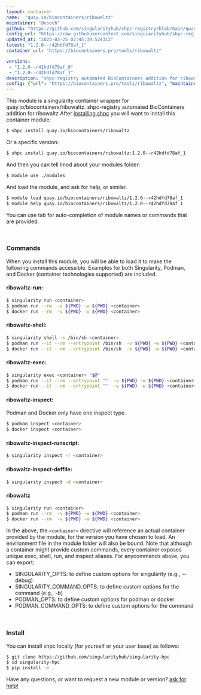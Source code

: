 ```yaml
---
layout: container
name:  "quay.io/biocontainers/ribowaltz"
maintainer: "@vsoch"
github: "https://github.com/singularityhub/shpc-registry/blob/main/quay.io/biocontainers/ribowaltz/container.yaml"
config_url: "https://raw.githubusercontent.com/singularityhub/shpc-registry/main/quay.io/biocontainers/ribowaltz/container.yaml"
updated_at: "2023-03-25 02:45:39.524313"
latest: "1.2.0--r42hdfd78af_1"
container_url: "https://biocontainers.pro/tools/ribowaltz"

versions:
 - "1.2.0--r41hdfd78af_0"
 - "1.2.0--r42hdfd78af_1"
description: "shpc-registry automated BioContainers addition for ribowaltz"
config: {"url": "https://biocontainers.pro/tools/ribowaltz", "maintainer": "@vsoch", "description": "shpc-registry automated BioContainers addition for ribowaltz", "latest": {"1.2.0--r42hdfd78af_1": "sha256:ba7e0e4413de7acd6c263f89b6c861265c26598bdb7113b9239d42e5a08694c0"}, "tags": {"1.2.0--r41hdfd78af_0": "sha256:880cedb414633d44e467c39feed9f85212fc5270c3149a2d966b4fd2cf980426", "1.2.0--r42hdfd78af_1": "sha256:ba7e0e4413de7acd6c263f89b6c861265c26598bdb7113b9239d42e5a08694c0"}, "docker": "quay.io/biocontainers/ribowaltz"}
---
```


This module is a singularity container wrapper for quay.io/biocontainers/ribowaltz.
shpc-registry automated BioContainers addition for ribowaltz
After [installing shpc](#install) you will want to install this container module:


```bash
$ shpc install quay.io/biocontainers/ribowaltz
```

Or a specific version:

```bash
$ shpc install quay.io/biocontainers/ribowaltz:1.2.0--r42hdfd78af_1
```

And then you can tell lmod about your modules folder:

```bash
$ module use ./modules
```

And load the module, and ask for help, or similar.

```bash
$ module load quay.io/biocontainers/ribowaltz/1.2.0--r42hdfd78af_1
$ module help quay.io/biocontainers/ribowaltz/1.2.0--r42hdfd78af_1
```

You can use tab for auto-completion of module names or commands that are provided.

<br>

### Commands

When you install this module, you will be able to load it to make the following commands accessible.
Examples for both Singularity, Podman, and Docker (container technologies supported) are included.

#### ribowaltz-run:

```bash
$ singularity run <container>
$ podman run --rm  -v ${PWD} -w ${PWD} <container>
$ docker run --rm  -v ${PWD} -w ${PWD} <container>
```

#### ribowaltz-shell:

```bash
$ singularity shell -s /bin/sh <container>
$ podman run --it --rm --entrypoint /bin/sh  -v ${PWD} -w ${PWD} <container>
$ docker run --it --rm --entrypoint /bin/sh  -v ${PWD} -w ${PWD} <container>
```

#### ribowaltz-exec:

```bash
$ singularity exec <container> "$@"
$ podman run --it --rm --entrypoint ""  -v ${PWD} -w ${PWD} <container> "$@"
$ docker run --it --rm --entrypoint ""  -v ${PWD} -w ${PWD} <container> "$@"
```

#### ribowaltz-inspect:

Podman and Docker only have one inspect type.

```bash
$ podman inspect <container>
$ docker inspect <container>
```

#### ribowaltz-inspect-runscript:

```bash
$ singularity inspect -r <container>
```

#### ribowaltz-inspect-deffile:

```bash
$ singularity inspect -d <container>
```



#### ribowaltz

```bash
$ singularity run <container>
$ podman run --rm  -v ${PWD} -w ${PWD} <container>
$ docker run --rm  -v ${PWD} -w ${PWD} <container>
```


In the above, the `<container>` directive will reference an actual container provided
by the module, for the version you have chosen to load. An environment file in the
module folder will also be bound. Note that although a container
might provide custom commands, every container exposes unique exec, shell, run, and
inspect aliases. For anycommands above, you can export:

 - SINGULARITY_OPTS: to define custom options for singularity (e.g., --debug)
 - SINGULARITY_COMMAND_OPTS: to define custom options for the command (e.g., -b)
 - PODMAN_OPTS: to define custom options for podman or docker
 - PODMAN_COMMAND_OPTS: to define custom options for the command

<br>

### Install

You can install shpc locally (for yourself or your user base) as follows:

```bash
$ git clone https://github.com/singularityhub/singularity-hpc
$ cd singularity-hpc
$ pip install -e .
```

Have any questions, or want to request a new module or version? [ask for help!](https://github.com/singularityhub/singularity-hpc/issues)